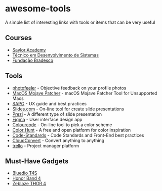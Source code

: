 # awesome-tools

A simple list of interesting links with tools or items that can be very useful

## Courses

- [Saylor Academy](https://www.saylor.org)
- [Técnico em Desenvolvimento de Sistemas](http://senaiweb.fieb.org.br/senai2/cursos/desenvolvimento-de-sistemas/)
- [Fundação Bradesco](https://www.ev.org.br/)

## Tools

- [photofeeler](https://www.photofeeler.com/) - Objective feedback on your profile photos
- [MacOS Mojave Patcher](http://dosdude1.com/mojave/#downloads) - macOS Mojave Patcher Tool for Unsupported Macs
- [SAPO](https://ux.sapo.pt/) - UX guide and best practices
- [Slides.com](https://slides.com/) - On-line tool for create slide presentations
- [Prezi](https://prezi.com/) - A different type of slide presentation
- [Figma](https://www.figma.com/) - User interface design app
- [Colourcode](https://colourco.de/) - On-line tool to pick a color scheme
- [Color Hunt](https://colorhunt.co/) - A free and open platform for color inspiration
- [Code-Standards](http://andrecomws.com/lab/code-standards/) - Code Standards and Front-End best practices
- [CloudConvert](https://cloudconvert.com/) - Convert anything to anything
- [trello](https://trello.com/) - Project manager platform


## Must-Have Gadgets

- [Bluedio T4S](https://www.gearbest.com/earbud-headphones/pp_1156989.html?wid=1433363)
- [Honor Band 4](https://br.gearbest.com/smart-watches/pp_009560175050.html?wid=1433363#goodsDetail)
- [Zeblaze THOR 4](https://www.gearbest.com/smart-watch-phone/pp_009958858432.html?wid=1527929#goodsDetail)
